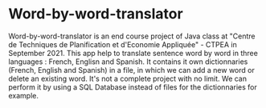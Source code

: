 # Word-by-word-translator
Word-by-word-translator is an end course project of Java class at "Centre de Techniques de Planification et d'Economie Appliquée" - CTPEA in September 2021.
This app help to translate sentence word by word in three languages : French, Englisn and Spanish.
It contains it own dictionnaries (French, English and Spanish) in a file, in which we can add a new word or delete an existing word.
It's not a complete project with no limit. We can perform it by using a SQL Database instead of files for the dictionnaries for example.
